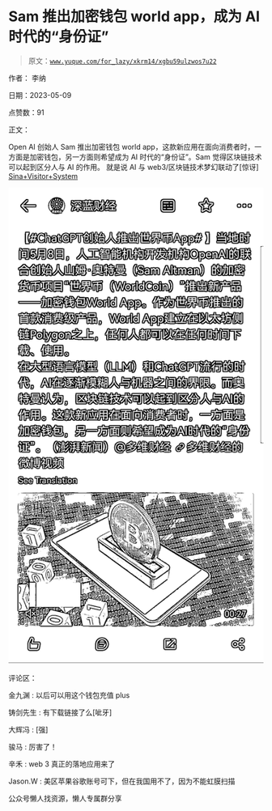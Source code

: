# Sam 推出加密钱包 world app，成为 AI 时代的“身份证”

> 原文：[`www.yuque.com/for_lazy/xkrm14/xgbu59ulzwos7u22`](https://www.yuque.com/for_lazy/xkrm14/xgbu59ulzwos7u22)

作者： 李纳

日期：2023-05-09

点赞数：91

正文：

Open AI 创始人 Sam 推出加密钱包 world app，这款新应用在面向消费者时，一方面是加密钱包，另一方面则希望成为 AI 时代的“身份证”。Sam 觉得区块链技术可以起到区分人与 AI 的作用。 就是说 AI 与 web3/区块链技术梦幻联动了[惊讶] [Sina+Visitor+System](http://t.cn/A6NRyQ36)

![](img/5bc08cdda8c27b9e75a715f1aa1b1bc3.png)  

评论区：

金九渊 : 以后可以用这个钱包充值 plus

铸剑先生 : 有下载链接了么[呲牙]

大辉冯 : [强]

骏马 : 厉害了！

辛禾 : web 3 真正的落地应用来了

Jason.W : 美区苹果谷歌账号可下，但在我国用不了，因为不能虹膜扫描

公众号懒人找资源，懒人专属群分享


